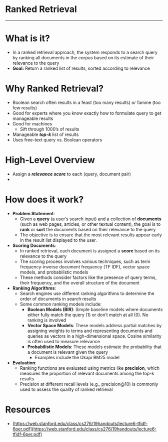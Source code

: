 # Ranked Retrieval

---

# What is it?

- In a ranked retrieval approach, the system responds to a search query by ranking all documents in the corpus based on its estimate of their relevance to the query
- **Goal:** Return a ranked list of results, sorted according to relevance

# Why Ranked Retrieval?

- Boolean search often results in a feast (too many results) or famine (too few results)
- Good for experts where you know exactly how to formulate query to get manageable results
- Good for machines
    - Sift through 1000’s of results
- Manageable ***top-k*** list of results
- Uses free-text query vs. Boolean operators

# High-Level Overview

- Assign a ***relevance score*** to each (query, document pair)
- 

# How does it work?

- **Problem Statement**:
    - Given a **query** (a user’s search input) and a collection of **documents** (such as web pages, articles, or other textual content), the goal is to **rank** or **sort** the documents based on their relevance to the query
    - The objective is to ensure that the most relevant results appear early in the result list displayed to the user.
- **Scoring Documents**:
    - In ranked retrieval, each document is assigned a **score** based on its relevance to the query
    - The scoring process involves various techniques, such as term frequency-inverse document frequency (TF IDF), vector space models, and probabilistic models
    - These methods consider factors like the presence of query terms, their frequency, and the overall structure of the document
- **Ranking Algorithms**:
    - Search engines use different ranking algorithms to determine the order of documents in search results
    - Some common ranking models include:
        - **Boolean Models (BIR)**: Simple baseline models where documents either fully match the query (1) or don’t match at all (0). No ranking is involved
        - **Vector Space Models**: These models address partial matches by assigning weights to terms and representing documents and queries as vectors in a high-dimensional space. Cosine similarity is often used to measure relevance
        - **Probabilistic Models**: These models estimate the probability that a document is relevant given the query
            - Examples include the Okapi BM25 model
- **Evaluation**:
    - Ranking functions are evaluated using metrics like **precision**, which measures the proportion of relevant documents among the top-k results
    - Precision at different recall levels (e.g., precision@10) is commonly used to assess the quality of ranked retrieval

# Resources

- [https://web.stanford.edu/class/cs276/19handouts/lecture6-tfidf-6per.pdf](https://web.stanford.edu/class/cs276/19handouts/lecture6-tfidf-6per.pdf)